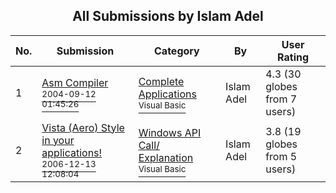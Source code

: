 ﻿<div align="center">

## All Submissions by Islam Adel

</div>

No.  | Submission | Category | By   | User Rating
---- | ---------- | -------- | ---- | -----------
1 | [Asm Compiler<br /><sup>2004-09-12 01:45:26</sup>](https://github.com/Planet-Source-Code/islam-adel-asm-compiler__1-56138) | [Complete Applications<br /><sup>Visual Basic</sup>](../ByCategory/complete-applications__1-27.md) | Islam Adel | 4.3 (30 globes from 7 users)
2 | [Vista \(Aero\) Style in your applications\!<br /><sup>2006-12-13 12:08:04</sup>](https://github.com/Planet-Source-Code/islam-adel-vista-aero-style-in-your-applications__1-67485) | [Windows API Call/ Explanation<br /><sup>Visual Basic</sup>](../ByCategory/windows-api-call-explanation__1-39.md) | Islam Adel | 3.8 (19 globes from 5 users)

